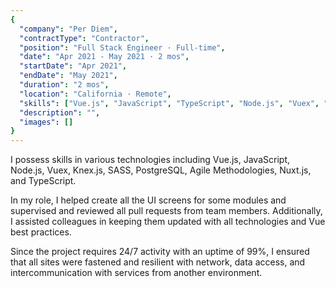 ```yaml
---
{
  "company": "Per Diem",
  "contractType": "Contractor",
  "position": "Full Stack Engineer · Full-time",
  "date": "Apr 2021 - May 2021 · 2 mos",
  "startDate": "Apr 2021",
  "endDate": "May 2021",
  "duration": "2 mos",
  "location": "California · Remote",
  "skills": ["Vue.js", "JavaScript", "TypeScript", "Node.js", "Vuex", "SASS", "PostgreSQL", "Knex.js", "Redis", "Nuxt.js", "Agile Methodologies", "Kanban"],
  "description": "",
  "images": []
}
---
```

I possess skills in various technologies including Vue.js, JavaScript, Node.js, Vuex, Knex.js, SASS, PostgreSQL, Agile Methodologies, Nuxt.js, and TypeScript.

In my role, I helped create all the UI screens for some modules and supervised and reviewed all pull requests from team members. Additionally, I assisted colleagues in keeping them updated with all technologies and Vue best practices.

Since the project requires 24/7 activity with an uptime of 99%, I ensured that all sites were fastened and resilient with network, data access, and intercommunication with services from another environment.
